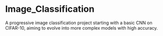 # Image_Classification
A progressive image classification project starting with a basic CNN on CIFAR-10, aiming to evolve into more complex models with high accuracy.
